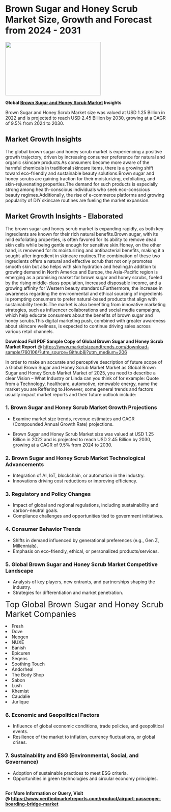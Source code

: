 <H1>Brown Sugar and Honey Scrub Market Size, Growth and Forecast from 2024 - 2031</H1><img class="aligncenter size-medium wp-image-584254" src="https://thirdeyenews.in/wp-content/uploads/2024/09/Global-Market-Research-300x168.jpeg" alt="" width="300" height="168" /><p><strong>Global&nbsp;<a href="https://www.marketsizeandtrends.com/download-sample/760106/?utm_source=Github8j?utm_medium=206">Brown Sugar and Honey Scrub Market</a> Insights</strong></p><p>Brown Sugar and Honey Scrub Market size was valued at USD 1.25 Billion in 2022 and is projected to reach USD 2.45 Billion by 2030, growing at a CAGR of 9.5% from 2024 to 2030.</p><p><h2>Market Growth Insights</h2> The global brown sugar and honey scrub market is experiencing a positive growth trajectory, driven by increasing consumer preference for natural and organic skincare products.As consumers become more aware of the harmful chemicals in traditional skincare items, there is a growing shift toward eco-friendly and sustainable beauty solutions.Brown sugar and honey scrubs are gaining traction for their moisturizing, exfoliating, and skin-rejuvenating properties.The demand for such products is especially strong among health-conscious individuals who seek eco-conscious beauty regimes.Additionally, the rise of e-commerce platforms and growing popularity of DIY skincare routines are fueling the market expansion. <h2>Market Growth Insights - Elaborated</h2> The brown sugar and honey scrub market is expanding rapidly, as both key ingredients are known for their rich natural benefits.Brown sugar, with its mild exfoliating properties, is often favored for its ability to remove dead skin cells while being gentle enough for sensitive skin.Honey, on the other hand, is renowned for its moisturizing and antibacterial benefits, making it a sought-after ingredient in skincare routines.The combination of these two ingredients offers a natural and effective scrub that not only promotes smooth skin but also helps with skin hydration and healing.In addition to growing demand in North America and Europe, the Asia-Pacific region is emerging as a promising market for brown sugar and honey scrubs, fueled by the rising middle-class population, increased disposable income, and a growing affinity for Western beauty standards.Furthermore, the increase in awareness regarding the environmental and ethical sourcing of ingredients is prompting consumers to prefer natural-based products that align with sustainability trends.The market is also benefiting from innovative marketing strategies, such as influencer collaborations and social media campaigns, which help educate consumers about the benefits of brown sugar and honey scrubs.This digital marketing push, combined with greater awareness about skincare wellness, is expected to continue driving sales across various retail channels.</p><p><span class=""><strong>Download Full PDF Sample Copy of Global Brown Sugar and Honey Scrub Market Report</strong> @ <a href="https://www.marketsizeandtrends.com/download-sample/760106/?utm_source=Github8j?utm_medium=206" target="_blank">https://www.marketsizeandtrends.com/download-sample/760106/?utm_source=Github8j?utm_medium=206</a></span></p><p>In order to make an accurate and perceptive description of future scope of a Global&nbsp;Brown Sugar and Honey Scrub Market Market as Global&nbsp;Brown Sugar and Honey Scrub Market Market of 2025, you need to describe a clear Vision &ndash; What Industry or Linda can you think of for example: Quote from a Technology, healthcare, automotive, renewable energy, name the market you are Reffering to.However, some general trends and factors usually impact market reports and their future outlook include:</p><h3>1.&nbsp;<strong>Brown Sugar and Honey Scrub Market Growth Projections</strong></h3><ul><li>Examine market size trends, revenue estimates and CAGR (Compounded Annual Growth Rate) projections.</li><li><p>Brown Sugar and Honey Scrub Market size was valued at USD 1.25 Billion in 2022 and is projected to reach USD 2.45 Billion by 2030, growing at a CAGR of 9.5% from 2024 to 2030.</p></li></ul><h3>2.&nbsp;<strong>Brown Sugar and Honey Scrub Market Technological Advancements</strong></h3><ul><li>Integration of AI, IoT, blockchain, or automation in the industry.</li><li>Innovations driving cost reductions or improving efficiency.</li></ul><h3>3.&nbsp;<strong>Regulatory and Policy Changes</strong></h3><ul><li>Impact of global and regional regulations, including sustainability and carbon-neutral goals.</li><li>Compliance challenges and opportunities tied to government initiatives.</li></ul><h3>4.&nbsp;<strong>Consumer Behavior Trends</strong></h3><ul><li>Shifts in demand influenced by generational preferences (e.g., Gen Z, Millennials).</li><li>Emphasis on eco-friendly, ethical, or personalized products/services.</li></ul><h3>5.&nbsp;<strong>Global Brown Sugar and Honey Scrub Market Competitive Landscape</strong></h3><ul><li>Analysis of key players, new entrants, and partnerships shaping the industry.</li><li>Strategies for differentiation and market penetration.</li></ul><p data-pm-slice="1 1 []"><span style="color: inherit; font-family: inherit; font-size: 25px;">Top Global Brown Sugar and Honey Scrub Market Companies</span></p><div class="" data-test-id=""><p><li>Fresh</li><li> Dove</li><li> Neogen</li><li> NUXE</li><li> Banish</li><li> Epicuren</li><li> Seqens</li><li> Soothing Touch</li><li> Andorheal</li><li> The Body Shop</li><li> Sabon</li><li> Lush</li><li> Khemist</li><li> Caudalie</li><li> Jurlique</li></p></div><h3>6.&nbsp;<strong>Economic and Geopolitical Factors</strong></h3><ul><li>Influence of global economic conditions, trade policies, and geopolitical events.</li><li>Resilience of the market to inflation, currency fluctuations, or global crises.</li></ul><h3>7.&nbsp;<strong>Sustainability and ESG (Environmental, Social, and Governance)</strong></h3><ul><li>Adoption of sustainable practices to meet ESG criteria.</li><li>Opportunities in green technologies and circular economy principles.</li></ul><h2><strong style="font-size: 14px;">For More Information or Query, Visit @&nbsp;</strong><a style="background-color: #ffffff; font-size: 14px;" href="https://www.marketsizeandtrends.com/report/brown-sugar-and-honey-scrub-market/" target="_blank">https://www.verifiedmarketreports.com/product/airport-passenger-boarding-bridge-market</a></h2>